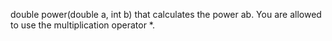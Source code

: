double power(double a, int b) that calculates the power ab. You are allowed to use the
multiplication operator *.
